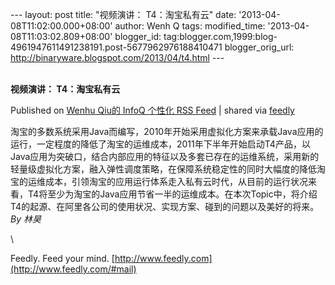 --- layout: post title: "视频演讲： T4：淘宝私有云" date:
'2013-04-08T11:02:00.000+08:00' author: Wenh Q tags: modified\_time:
'2013-04-08T11:03:02.809+08:00' blogger\_id:
tag:blogger.com,1999:blog-4961947611491238191.post-5677962976188410471
blogger\_orig\_url: http://binaryware.blogspot.com/2013/04/t4.html ---
\
 
<div class="article">

<div class="header">

**视频演讲： T4：淘宝私有云**

</div>

<div class="source">

Published on [Wenhu Qiu的 InfoQ 个性化 RSS
Feed](http://www.infoq.com/cn/presentations/tfour-taobao-private-cloud)
| shared via [feedly](http://www.feedly.com)

</div>

<div>

淘宝的多数系统采用Java而编写，2010年开始采用虚拟化方案来承载Java应用的运行，一定程度的降低了淘宝的运维成本，2011年下半年开始启动T4产品，以Java应用为突破口，结合内部应用的特征以及多套已存在的运维系统，采用新的轻量级虚拟化方案，融入弹性调度策略，在保障系统稳定性的同时大幅度的降低淘宝的运维成本，引领淘宝的应用运行体系走入私有云时代，从目前的运行状况来看，T4将至少为淘宝的Java应用节省一半的运维成本。在本次Topic中，将介绍T4的起源、在阿里各公司的使用状况、实现方案、碰到的问题以及美好的将来。
*By 林昊*

</div>

\

</div>

<div class="footer">

Feedly. Feed your mind.
[http://www.feedly.com](http://www.feedly.com/#mail)

</div>

